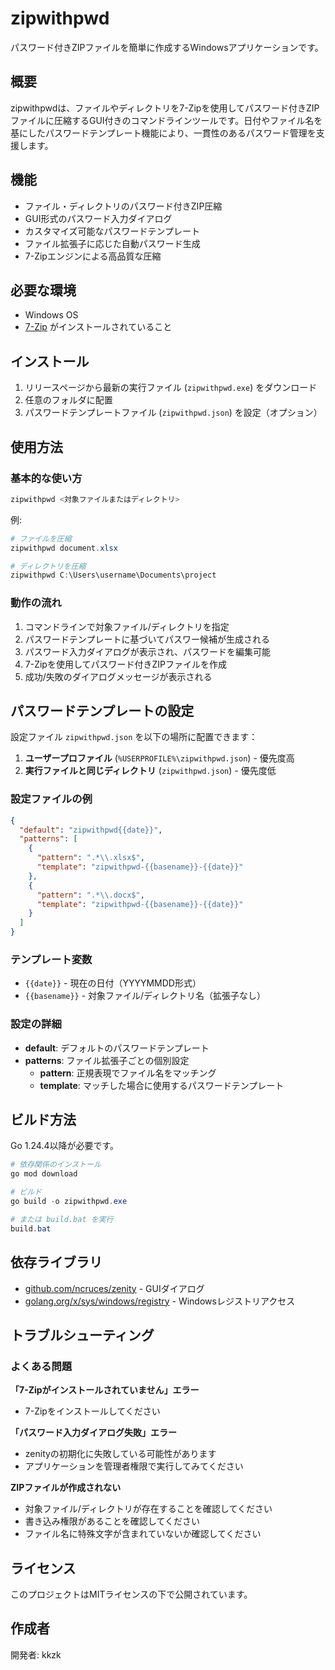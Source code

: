 # zipwithpwd

パスワード付きZIPファイルを簡単に作成するWindowsアプリケーションです。

## 概要

zipwithpwdは、ファイルやディレクトリを7-Zipを使用してパスワード付きZIPファイルに圧縮するGUI付きのコマンドラインツールです。日付やファイル名を基にしたパスワードテンプレート機能により、一貫性のあるパスワード管理を支援します。

## 機能

- ファイル・ディレクトリのパスワード付きZIP圧縮
- GUI形式のパスワード入力ダイアログ
- カスタマイズ可能なパスワードテンプレート
- ファイル拡張子に応じた自動パスワード生成
- 7-Zipエンジンによる高品質な圧縮

## 必要な環境

- Windows OS
- [7-Zip](https://www.7-zip.org/) がインストールされていること

## インストール

1. リリースページから最新の実行ファイル (`zipwithpwd.exe`) をダウンロード
2. 任意のフォルダに配置
3. パスワードテンプレートファイル (`zipwithpwd.json`) を設定（オプション）

## 使用方法

### 基本的な使い方

```powershell
zipwithpwd <対象ファイルまたはディレクトリ>
```

例:
```powershell
# ファイルを圧縮
zipwithpwd document.xlsx

# ディレクトリを圧縮
zipwithpwd C:\Users\username\Documents\project
```

### 動作の流れ

1. コマンドラインで対象ファイル/ディレクトリを指定
2. パスワードテンプレートに基づいてパスワー候補が生成される
3. パスワード入力ダイアログが表示され、パスワードを編集可能
4. 7-Zipを使用してパスワード付きZIPファイルを作成
5. 成功/失敗のダイアログメッセージが表示される

## パスワードテンプレートの設定

設定ファイル `zipwithpwd.json` を以下の場所に配置できます：

1. **ユーザープロファイル** (`%USERPROFILE%\zipwithpwd.json`) - 優先度高
2. **実行ファイルと同じディレクトリ** (`zipwithpwd.json`) - 優先度低

### 設定ファイルの例

```json
{
  "default": "zipwithpwd{{date}}",
  "patterns": [
    {
      "pattern": ".*\\.xlsx$",
      "template": "zipwithpwd-{{basename}}-{{date}}"
    },
    {
      "pattern": ".*\\.docx$",
      "template": "zipwithpwd-{{basename}}-{{date}}"
    }
  ]
}
```

### テンプレート変数

- `{{date}}` - 現在の日付（YYYYMMDD形式）
- `{{basename}}` - 対象ファイル/ディレクトリ名（拡張子なし）

### 設定の詳細

- **default**: デフォルトのパスワードテンプレート
- **patterns**: ファイル拡張子ごとの個別設定
  - **pattern**: 正規表現でファイル名をマッチング
  - **template**: マッチした場合に使用するパスワードテンプレート

## ビルド方法

Go 1.24.4以降が必要です。

```powershell
# 依存関係のインストール
go mod download

# ビルド
go build -o zipwithpwd.exe

# または build.bat を実行
build.bat
```

## 依存ライブラリ

- [github.com/ncruces/zenity](https://github.com/ncruces/zenity) - GUIダイアログ
- [golang.org/x/sys/windows/registry](https://pkg.go.dev/golang.org/x/sys/windows/registry) - Windowsレジストリアクセス

## トラブルシューティング

### よくある問題

**「7-Zipがインストールされていません」エラー**
- 7-Zipをインストールしてください

**「パスワード入力ダイアログ失敗」エラー**
- zenityの初期化に失敗している可能性があります
- アプリケーションを管理者権限で実行してみてください

**ZIPファイルが作成されない**
- 対象ファイル/ディレクトリが存在することを確認してください
- 書き込み権限があることを確認してください
- ファイル名に特殊文字が含まれていないか確認してください

## ライセンス

このプロジェクトはMITライセンスの下で公開されています。

## 作成者

開発者: kkzk
